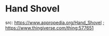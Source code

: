 # Hand Shovel

src: https://www.appropedia.org/Hand_Shovel ; https://www.thingiverse.com/thing:577651